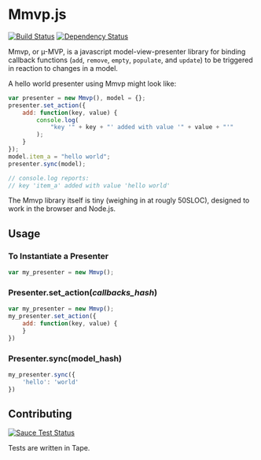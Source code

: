 Mmvp.js 
========
[![Build Status](https://travis-ci.org/mil/Mmvp.js.svg?branch=master)](https://travis-ci.org/mil/Mmvp.js) [![Dependency Status](https://gemnasium.com/mil/Mmvp.js.svg)](https://gemnasium.com/mil/Mmvp.js)

Mmvp, or &micro;-MVP, is a javascript model-view-presenter library for binding callback functions (`add`, `remove`, `empty`, `populate`, and `update`) to be triggered in reaction to changes in a model.  

A hello world presenter using Mmvp might look like:
```js
var presenter = new Mmvp(), model = {};
presenter.set_action({
    add: function(key, value) {
        console.log(
            "key '" + key + "' added with value '" + value + "'"
        );
    }
});
model.item_a = "hello world";
presenter.sync(model);

// console.log reports: 
// key 'item_a' added with value 'hello world'
```

The Mmvp library itself is tiny (weighing in at rougly 50SLOC), designed to work in the browser and Node.js.

Usage 
-----
### To Instantiate a Presenter
```js
var my_presenter = new Mmvp();
```

### Presenter.set\_action(_callbacks\_hash_)
```js
var my_presenter = new Mmvp();
my_presenter.set_action({
    add: function(key, value) {
    }
})
```

### Presenter.sync(model\_hash)
```js
my_presenter.sync({
    'hello': 'world'
})
```


Contributing
------------
[![Sauce Test Status](https://saucelabs.com/browser-matrix/milessa.svg?auth=72a439c4bd43950824f2aaa24d0e5859)](https://saucelabs.com/u/milessa)

Tests are written in Tape.
